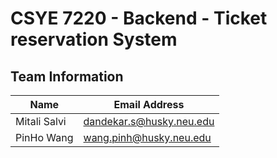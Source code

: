 
# CSYE 7220 - Backend - Ticket reservation System
## Team Information
| Name | Email Address |
| --- | --- |
| Mitali Salvi| dandekar.s@husky.neu.edu |
| PinHo Wang| wang.pinh@husky.neu.edu |